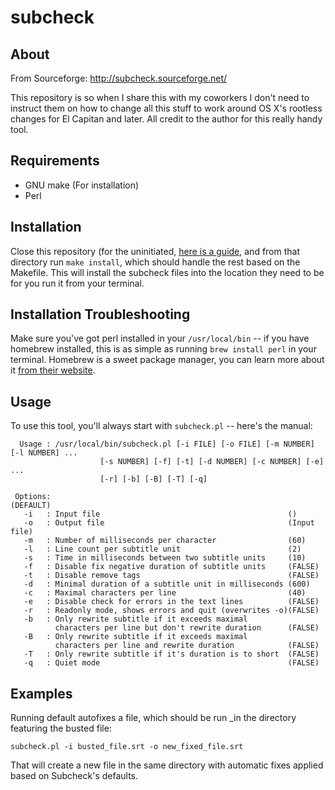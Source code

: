 # subcheck

## About

From Sourceforge: http://subcheck.sourceforge.net/

This repository is so when I share this with my coworkers I don't need to instruct them on how to change all this stuff to work around OS X's rootless changes for El Capitan and later. All credit to the author for this really handy tool.

## Requirements

- GNU make (For installation)
- Perl

## Installation

Close this repository (for the uninitiated, [here is a guide](https://help.github.com/articles/cloning-a-repository/), and from that directory run `make install`, which should handle the rest based on the Makefile. This will install the subcheck files into the location they need to be for you run it from your terminal.

## Installation Troubleshooting

Make sure you've got perl installed in your `/usr/local/bin` -- if you have homebrew installed, this is as simple as running `brew install perl` in your terminal. Homebrew is a sweet package manager, you can learn more about it [from their website](https://brew.sh/).

## Usage

To use this tool, you'll always start with `subcheck.pl` -- here's the manual:

```
  Usage : /usr/local/bin/subcheck.pl [-i FILE] [-o FILE] [-m NUMBER] [-l NUMBER] ...
                    [-s NUMBER] [-f] [-t] [-d NUMBER] [-c NUMBER] [-e] ...
                    [-r] [-b] [-B] [-T] [-q]

 Options:                                                     (DEFAULT)
   -i   : Input file                                          ()
   -o   : Output file                                         (Input file)
   -m   : Number of milliseconds per character                (60)
   -l   : Line count per subtitle unit                        (2)
   -s   : Time in milliseconds between two subtitle units     (10)
   -f   : Disable fix negative duration of subtitle units     (FALSE)
   -t   : Disable remove tags                                 (FALSE)
   -d   : Minimal duration of a subtitle unit in milliseconds (600)
   -c   : Maximal characters per line                         (40)
   -e   : Disable check for errors in the text lines          (FALSE)
   -r   : Readonly mode, shows errors and quit (overwrites -o)(FALSE)
   -b   : Only rewrite subtitle if it exceeds maximal
          characters per line but don't rewrite duration      (FALSE)
   -B   : Only rewrite subtitle if it exceeds maximal
          characters per line and rewrite duration            (FALSE)
   -T   : Only rewrite subtitle if it's duration is to short  (FALSE)
   -q   : Quiet mode                                          (FALSE)
```

## Examples

Running default autofixes a file, which should be run _in the directory featuring the busted file:

```
subcheck.pl -i busted_file.srt -o new_fixed_file.srt
```

That will create a new file in the same directory with automatic fixes applied based on Subcheck's defaults.